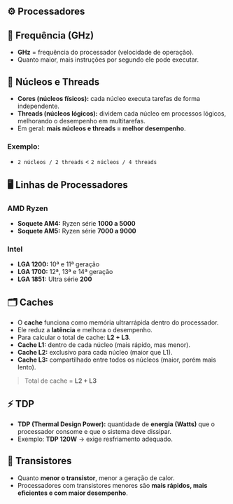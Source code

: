 ## ⚙️ Processadores

## 🔢 Frequência (GHz)  
- **GHz** = frequência do processador (velocidade de operação).  
- Quanto maior, mais instruções por segundo ele pode executar.  

## 🧩 Núcleos e Threads  
- **Cores (núcleos físicos):** cada núcleo executa tarefas de forma independente.  
- **Threads (núcleos lógicos):** dividem cada núcleo em processos lógicos, melhorando o desempenho em multitarefas.  
- Em geral: **mais núcleos e threads = melhor desempenho**.  

### Exemplo:  
- `2 núcleos / 2 threads` < `2 núcleos / 4 threads`  

## 🖥️ Linhas de Processadores  

### AMD Ryzen  
- **Soquete AM4:** Ryzen série **1000 a 5000**  
- **Soquete AM5:** Ryzen série **7000 a 9000**  

### Intel  
- **LGA 1200:** 10ª e 11ª geração  
- **LGA 1700:** 12ª, 13ª e 14ª geração  
- **LGA 1851:** Ultra série **200**  

## 🗂️ Caches  
- O **cache** funciona como memória ultrarrápida dentro do processador.  
- Ele reduz a **latência** e melhora o desempenho.  
- Para calcular o total de cache: **L2 + L3**.
- **Cache L1:** dentro de cada núcleo (mais rápido, mas menor).  
- **Cache L2:** exclusivo para cada núcleo (maior que L1).  
- **Cache L3:** compartilhado entre todos os núcleos (maior, porém mais lento).  

> Total de cache = **L2 + L3**  

## ⚡ TDP  
- **TDP (Thermal Design Power):** quantidade de **energia (Watts)** que o processador consome e que o sistema deve dissipar.  
- Exemplo: **TDP 120W** → exige resfriamento adequado.  

## 🔬 Transistores  
- Quanto **menor o transistor**, menor a geração de calor.  
- Processadores com transistores menores são **mais rápidos, mais eficientes e com maior desempenho**.  
